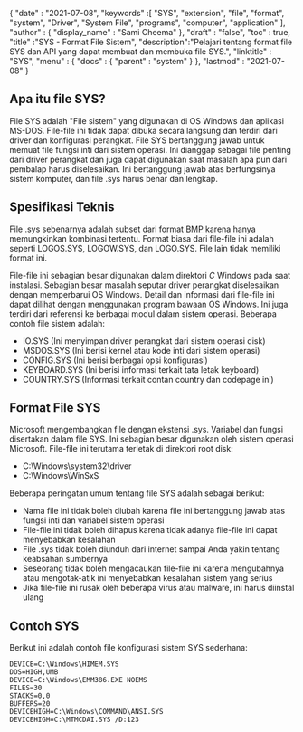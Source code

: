 {
  "date" : "2021-07-08",
  "keywords" :[ "SYS", "extension", "file", "format", "system", "Driver", "System File", "programs", "computer", "application" ],
  "author" : {
    "display_name" : "Sami Cheema"
},
  "draft" : "false",
  "toc" : true,
  "title" :"SYS - Format File Sistem",
  "description":"Pelajari tentang format file SYS dan API yang dapat membuat dan membuka file SYS.",
  "linktitle" : "SYS",
  "menu" : {
    "docs" : {
      "parent" : "system"
}
},
  "lastmod" : "2021-07-08"
}

## Apa itu file SYS? ##

File SYS adalah "File sistem" yang digunakan di OS Windows dan aplikasi MS-DOS. File-file ini tidak dapat dibuka secara langsung dan terdiri dari driver dan konfigurasi perangkat. File SYS bertanggung jawab untuk memuat file fungsi inti dari sistem operasi. Ini dianggap sebagai file penting dari driver perangkat dan juga dapat digunakan saat masalah apa pun dari pembalap harus diselesaikan. Ini bertanggung jawab atas berfungsinya sistem komputer, dan file .sys harus benar dan lengkap.


## Spesifikasi Teknis ##

File .sys sebenarnya adalah subset dari format [BMP](/id/image/bmp/) karena hanya memungkinkan kombinasi tertentu. Format biasa dari file-file ini adalah seperti LOGOS.SYS, LOGOW.SYS, dan LOGO.SYS. File lain tidak memiliki format ini.

File-file ini sebagian besar digunakan dalam direktori *C* Windows pada saat instalasi. Sebagian besar masalah seputar driver perangkat diselesaikan dengan memperbarui OS Windows. Detail dan informasi dari file-file ini dapat dilihat dengan menggunakan program bawaan OS Windows. Ini juga terdiri dari referensi ke berbagai modul dalam sistem operasi.
Beberapa contoh file sistem adalah:

* IO.SYS (Ini menyimpan driver perangkat dari sistem operasi disk)
* MSDOS.SYS (Ini berisi kernel atau kode inti dari sistem operasi)
* CONFIG.SYS (Ini berisi berbagai opsi konfigurasi)
* KEYBOARD.SYS (Ini berisi informasi terkait tata letak keyboard)
* COUNTRY.SYS (Informasi terkait contan country dan codepage ini)

## Format File SYS ##

Microsoft mengembangkan file dengan ekstensi .sys. Variabel dan fungsi disertakan dalam file SYS. Ini sebagian besar digunakan oleh sistem operasi Microsoft. File-file ini terutama terletak di direktori root disk:

* C:\Windows\system32\driver
* C:\Windows\WinSxS

Beberapa peringatan umum tentang file SYS adalah sebagai berikut:

* Nama file ini tidak boleh diubah karena file ini bertanggung jawab atas fungsi inti dan variabel sistem operasi
* File-file ini tidak boleh dihapus karena tidak adanya file-file ini dapat menyebabkan kesalahan
* File .sys tidak boleh diunduh dari internet sampai Anda yakin tentang keabsahan sumbernya
* Seseorang tidak boleh mengacaukan file-file ini karena mengubahnya atau mengotak-atik ini menyebabkan kesalahan sistem yang serius
* Jika file-file ini rusak oleh beberapa virus atau malware, ini harus diinstal ulang

## Contoh SYS ##

Berikut ini adalah contoh file konfigurasi sistem SYS sederhana:

```
DEVICE=C:\Windows\HIMEM.SYS
DOS=HIGH,UMB
DEVICE=C:\Windows\EMM386.EXE NOEMS
FILES=30
STACKS=0,0
BUFFERS=20
DEVICEHIGH=C:\Windows\COMMAND\ANSI.SYS
DEVICEHIGH=C:\MTMCDAI.SYS /D:123
```
